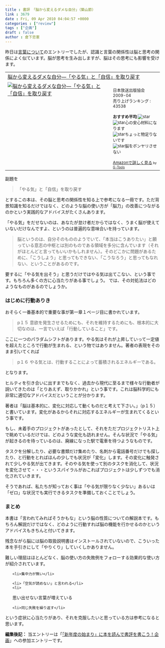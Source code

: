 ```yaml
---
title : 書評　「脳から変えるダメな自分」（築山節）
link : 3679
date : Fri, 09 Apr 2010 04:04:57 +0000
categories : ["review"]
tags : ["企画"]
draft : false
author : 倉下忠憲
---
```


昨日は<a href="https://rashita.net/blog/?p=3671">言葉について</a>のエントリーでしたが、認識と言葉の関係性は脳と思考の関係によく似ています。脳が思考を生み出しますが、脳はその思考にも影響を受けます。

<table  border="0" cellpadding="5"><tr><td colspan="2"><a href="http://www.amazon.co.jp/%E8%84%B3%E3%81%8B%E3%82%89%E5%A4%89%E3%81%88%E3%82%8B%E3%83%80%E3%83%A1%E3%81%AA%E8%87%AA%E5%88%86%E2%80%95%E3%80%8C%E3%82%84%E3%82%8B%E6%B0%97%E3%80%8D%E3%81%A8%E3%80%8C%E8%87%AA%E4%BF%A1%E3%80%8D%E3%82%92%E5%8F%96%E3%82%8A%E6%88%BB%E3%81%99-%E7%AF%89%E5%B1%B1-%E7%AF%80/dp/4140813709%3FSubscriptionId%3D15SMZCTB9V8NGR2TW082%26tag%3Drashita1000-22%26linkCode%3Dxm2%26camp%3D2025%26creative%3D165953%26creativeASIN%3D4140813709" target="_top">脳から変えるダメな自分―「やる気」と「自信」を取り戻す</a><img src="http://www.assoc-amazon.jp/e/ir?t=rashita1000-22&l=ur2&o=9" width="1" height="1" style="border: none;" alt="" /></td></tr><tr><td valign="top"><a href="http://www.amazon.co.jp/%E8%84%B3%E3%81%8B%E3%82%89%E5%A4%89%E3%81%88%E3%82%8B%E3%83%80%E3%83%A1%E3%81%AA%E8%87%AA%E5%88%86%E2%80%95%E3%80%8C%E3%82%84%E3%82%8B%E6%B0%97%E3%80%8D%E3%81%A8%E3%80%8C%E8%87%AA%E4%BF%A1%E3%80%8D%E3%82%92%E5%8F%96%E3%82%8A%E6%88%BB%E3%81%99-%E7%AF%89%E5%B1%B1-%E7%AF%80/dp/4140813709%3FSubscriptionId%3D15SMZCTB9V8NGR2TW082%26tag%3Drashita1000-22%26linkCode%3Dxm2%26camp%3D2025%26creative%3D165953%26creativeASIN%3D4140813709" target="_top"><img src="http://ecx.images-amazon.com/images/I/41qofcVBBBL._SL160_.jpg" border="0" alt="脳から変えるダメな自分―「やる気」と「自信」を取り戻す" /></a></td><td valign="top"><font size="-1"><br />日本放送出版協会  2009-04<br />売り上げランキング : 43538<br /><br /><strong>おすすめ平均  </strong><img src="http://g-images.amazon.com/images/G/01/detail/stars-3-0.gif" alt="star" /><br /><img src="http://g-images.amazon.com/images/G/01/detail/stars-4-0.gif" alt="star" />心の安心材料になります<br /><img src="http://g-images.amazon.com/images/G/01/detail/stars-2-0.gif" alt="star" />ちょっと物足りないです<br /><img src="http://g-images.amazon.com/images/G/01/detail/stars-1-0.gif" alt="star" />脳をボンヤリさせない<br /><br /><a href="http://www.amazon.co.jp/%E8%84%B3%E3%81%8B%E3%82%89%E5%A4%89%E3%81%88%E3%82%8B%E3%83%80%E3%83%A1%E3%81%AA%E8%87%AA%E5%88%86%E2%80%95%E3%80%8C%E3%82%84%E3%82%8B%E6%B0%97%E3%80%8D%E3%81%A8%E3%80%8C%E8%87%AA%E4%BF%A1%E3%80%8D%E3%82%92%E5%8F%96%E3%82%8A%E6%88%BB%E3%81%99-%E7%AF%89%E5%B1%B1-%E7%AF%80/dp/4140813709%3FSubscriptionId%3D15SMZCTB9V8NGR2TW082%26tag%3Drashita1000-22%26linkCode%3Dxm2%26camp%3D2025%26creative%3D165953%26creativeASIN%3D4140813709" target="_top">Amazonで詳しく見る</a></font><font size="-2"> by <a href="http://www.goodpic.com/mt/aws/index.html" >G-Tools</a></font></td></tr></table>

副題を



<blockquote>「やる気」と「自信」を取り戻す

</blockquote>

とするこの本は、その脳と思考の関係性を知る上で参考になる一冊です。ただ背景知識を知るだけではなく、どのような脳の使い方が「脳力」の改善につながるのかという実践的なアドバイスがたくさんあります。

「やる気」をだせないのは、あなたが怠け者だからではなく、うまく脳が使えていないだけなんですよ、というのは普遍的な意味合いを持っています。

<blockquote>
脳というのは、自分そのもののようでいて、「本当はこうありたい」と願っている意志の中枢とは別のものである領域を多分に含んでいます（それがほとんどと言ってもいいかもしれません）。そのどこかに問題があるために、「こうしよう」と思ってもできない、「こうなろう」と思ってもなれない、ということがあるのです。
</blockquote>

要するに「やる気を出そう」と思うだけではやる気は出てこない、という事です。もちろん多くの方に心当たりがある事でしょう。
では、その対処法はどのようなものがあるのでしょうか。
<!--more-->
<h3>はじめに行動ありき</h3>
おそらく一番基本的で重要な事が第一章１ページ目に書かれています。

<blockquote>
p１５
意欲を発生させるためにも、それを維持するためにも、根本的に大切なのは、一言でいえば「行動していること」です。
</blockquote>

ここに一つのパラダムシフトがあります。やる気はそれが上昇していって一定値を超えたところで行動が生まれる、という物ではありません。著者の表現をそのまま引いてくれば

<blockquote>
p１６
やる気とは、行動することによって蓄積されるエネルギーである。
</blockquote>
となります。

ヒルティを引き合いに出すまでもなく、過去から現代に至るまで様々な行動者が説いてきたのは「とりあえず、取りかかれ」という事です。これは脳科学的にも非常に適切なアドバイスだということが分かります。

著者は「脳は基本的に、変化に対応して動くものだと考えて下さい。」（p１５）と書いています。変化があるからそれに対応するエネルギーが生まれてくるという事です。

もし、未着手のプロジェクトがあったとして、それをただプロジェクトリスト上で眺めているだけでは、どのような変化も訪れません。そんな状況で「やる気」が起きるのを待っているのは、廃線になった駅で電車を待つようなものです。

タスクを分解したり、必要な書類だけ集めたり、名刺から電話番号だけでも探したり、と行動をとればほんの少しでも状況が「変化」します。その変化に触発されて少しやる気が出てきます。そのやる気を使って別のタスクを消化して、状況を変化させて・・・というスパイラルがおこればプロジェクトは少しずつでも消化されていきます。

そうであれば、私たちが知っておく事は「やる気が限りなく少ない」あるいは「ゼロ」な状況でも実行できるタスクを準備しておくことでしょう。

<h3>まとめ</h3>
本書は「言われてみればそうかもな」という脳の性質についての解説本です。もちろん解説だけではなく、どのように行動すれば脳の機能を行かせるのかというアドバイスもきちんと付いてきます。

残念ながら脳には脳の取扱説明書はインストールされていないので、こういった本を手引きにして「やりくり」していくしかありません。

難しい理屈はほとんどなく、脳の使い方の失敗例をフォローする効果的な使い方が紹介されています。
<ul>

	<li>集中力が無い</li>

	<li>「空気が読めない」と言われる</li>
	<li>
思い出せない言葉が増えている</li>

	<li>同じ失敗を繰り返す</li>
</ul>





という症状に心当たりがあり、それを克服したいと思っている方は参考になると思います。

<div class="column">
<strong>編集後記：</strong>
当エントリーは「<a href="https://rashita.net/blog/?p=3646">「新年度の始まり」に本を読んで書評を書こう！企画</a>」への参加エントリーです。
</div>